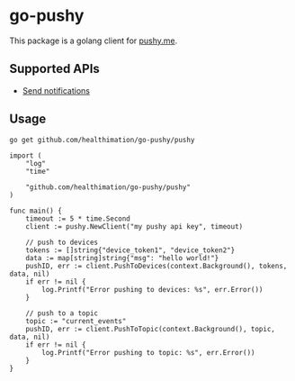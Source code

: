 # go-pushy
This package is a golang client for [pushy.me](https://pushy.me/).  

## Supported APIs

* [Send notifications](https://pushy.me/docs/api/send-notifications)

## Usage

```sh
go get github.com/healthimation/go-pushy/pushy
```

```golang
import (
    "log"
    "time"

    "github.com/healthimation/go-pushy/pushy"
)

func main() {
    timeout := 5 * time.Second
    client := pushy.NewClient("my pushy api key", timeout)

    // push to devices
    tokens := []string{"device_token1", "device_token2"}
    data := map[string]string{"msg": "hello world!"}
    pushID, err := client.PushToDevices(context.Background(), tokens, data, nil) 
    if err != nil {
        log.Printf("Error pushing to devices: %s", err.Error())
    }

    // push to a topic
    topic := "current_events"
    pushID, err := client.PushToTopic(context.Background(), topic, data, nil)
    if err != nil {
        log.Printf("Error pushing to topic: %s", err.Error())
    }
}
```
